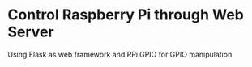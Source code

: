 # Control Raspberry Pi through Web Server

Using Flask as web framework and RPi.GPIO for GPIO manipulation
